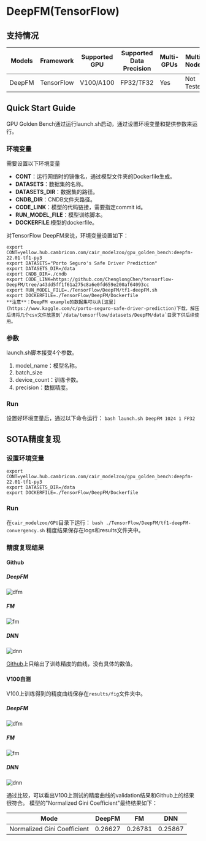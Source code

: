 # DeepFM(TensorFlow)
## 支持情况

Models  | Framework  | Supported GPU   | Supported Data Precision  | Multi-GPUs  | Multi-Nodes
----- | ----- | ----- | ----- | ----- | ----- |
DeepFM  | TensorFlow  | V100/A100  | FP32/TF32 | Yes  | Not Tested

## Quick Start Guide
GPU Golden Bench通过运行launch.sh启动，通过设置环境变量和提供参数来运行。
### 环境变量
需要设置以下环境变量
- **CONT**：运行网络时的镜像名，通过模型文件夹的Dockerfile生成。
- **DATASETS**：数据集的名称。
- **DATASETS_DIR**：数据集的路径。
- **CNDB_DIR**：CNDB文件夹路径。
- **CODE_LINK**：模型的代码链接，需要指定commit id。
- **RUN_MODEL_FILE**：模型训练脚本。
- **DOCKERFILE**:模型的dockerfile。  

对TensorFlow DeepFM来说，环境变量设置如下：
```
export CONT=yellow.hub.cambricon.com/cair_modelzoo/gpu_golden_bench:deepfm-22.01-tf1-py3
export DATASETS="Porto Seguro's Safe Driver Prediction"
export DATASETS_DIR=/data
export CNDB_DIR=./cndb
export CODE_LINK=https://github.com/ChenglongChen/tensorflow-DeepFM/tree/a43dd5ff1f61a275c8a6e0fd659e200af64093cc
export RUN_MODEL_FILE=./TensorFlow/DeepFM/tf1-deepFM.sh
export DOCKERFILE=./TensorFlow/DeepFM/Dockerfile
**注意**：DeepFM example的数据集可以从[这里](https://www.kaggle.com/c/porto-seguro-safe-driver-prediction)下载，解压后请将几个csv文件放置到`/data/tensorflow/datasets/DeepFM/data`目录下供后续使用。
```
### 参数
launch.sh脚本接受4个参数。
1. model_name：模型名称。
2. batch_size
3. device_count：训练卡数。
4. precision：数据精度。
### Run
设置好环境变量后，通过以下命令运行：
`bash launch.sh DeepFM 1024 1 FP32`
## SOTA精度复现
### 设置环境变量
```
export CONT=yellow.hub.cambricon.com/cair_modelzoo/gpu_golden_bench:deepfm-22.01-tf1-py3
export DATASETS_DIR=/data
export DOCKERFILE=./TensorFlow/DeepFM/Dockerfile
```
### Run
在`cair_modelzoo/GPU`目录下运行：
`bash ./TensorFlow/DeepFM/tf1-deepFM-convergency.sh`
精度结果保存在logs和results文件夹中。
### 精度复现结果
#### Github 
##### DeepFM

![dfm](results/fig-github/deepfm.png)

##### FM

![fm](results/fig-github/fm.png)

##### DNN

![dnn](results/fig-github/dnn.png)

[Github](https://github.com/ChenglongChen/tensorflow-DeepFM#performance)上只给出了训练精度的曲线，没有具体的数值。
#### V100自测
V100上训练得到的精度曲线保存在`results/fig`文件夹中。
##### DeepFM

![dfm](results/fig/DeepFM.png)

##### FM

![fm](results/fig/FM.png)

##### DNN

![dnn](results/fig/DNN.png)

通过比较，可以看出V100上测试的精度曲线的validation结果和Github上的结果很符合。
模型的"Normalized Gini Coefficient"最终结果如下：

Mode  | DeepFM | FM   | DNN  
----- | ----- | ----- | ----- 
Normalized Gini Coefficient  | 0.26627  | 0.26781  | 0.25867
